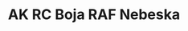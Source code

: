 ---
layout: product
title: "AK RC Boja RAF Nebeska"
price: "330" 
desc: "Acrylic Laquer 10mL"
img_path: "/assets/img/RC290.jpg"
brand: "AK "
available: false
special_offer: false
new: false
soon: false
cat: "020000"
subcat: "020200"
subsubcat: "020201"
sifra: "RC290"
popular: false
---